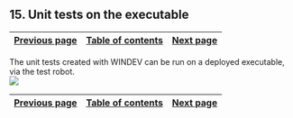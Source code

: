 
## 15. Unit tests on the executable
			

| [Previous page](../Concepts_WD/1410087076.md) | [Table of contents](../Concepts_WD/1410087098.md) | [Next page](../Concepts_WD/1410087078.md) |
| --- | --- | --- |



<a name="NOTE1"></a>
<a name="NOTE1_1"></a>
The unit tests created with WINDEV can be run on a deployed executable, via the test robot.
<br>![](https://doc.pcsoft.fr/en-US/images/image.awp?langid=3&name=P4-Test%20unitaires%20sur%20l'ex%E9cutable.gif)


| [Previous page](../Concepts_WD/1410087076.md) | [Table of contents](../Concepts_WD/1410087098.md) | [Next page](../Concepts_WD/1410087078.md) |
| --- | --- | --- |




